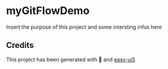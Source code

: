 # myGitFlowDemo
Insert the purpose of this project and some intersting infos here


## Credits
This project has been generated with 💙 and [easy-ui5](https://github.com/SAP)
